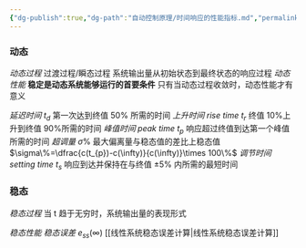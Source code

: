 ```yaml
---
{"dg-publish":true,"dg-path":"自动控制原理/时间响应的性能指标.md","permalink":"/自动控制原理/时间响应的性能指标/","noteIcon":"","created":"2024-04-16T13:01:27.406+08:00","updated":"2024-04-16T19:16:52.959+08:00"}
---
```



### 动态
*动态过程*
过渡过程/瞬态过程
系统输出量从初始状态到最终状态的响应过程
*动态性能*
**稳定是动态系统能够运行的首要条件**
只有当动态过程收敛时，动态性能才有意义

*延迟时间*      $t_{d}$
第一次达到终值 $50\%$ 所需的时间
*上升时间 rise time* $t_{r}$
终值 10%上升到终值 90%所需的时间
*峰值时间 peak time*  $t_{p}$
响应超过终值到达第一个峰值所需的时间
*超调量*  $\sigma\%$
最大偏离量与稳态值的差比上稳态值
$\sigma\%=\dfrac{c(t_{p})-c(\infty)}{c(\infty)}\times 100\%$
*调节时间 setting time* $t_{s}$
响应到达并保持在与终值 $\pm5\%$ 内所需的最短时间


### 稳态
*稳态过程*
当 t 趋于无穷时，系统输出量的表现形式

*稳态性能*
*稳态误差*   $e_{ss}(\infty)$
[[线性系统稳态误差计算\|线性系统稳态误差计算]]

